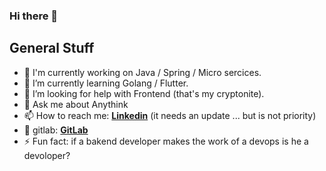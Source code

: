 ### Hi there 👋
## General Stuff
- 🔭 I'm currently working on Java / Spring / Micro sercices.
- 🌱 I’m currently learning Golang / Flutter.
- 🤔 I’m looking for help with Frontend (that's my cryptonite).
- 💬 Ask me about Anythink
- 📫 How to reach me: [**Linkedin**](https://www.linkedin.com/in/rom%C3%A1n-eg%C3%BC%C3%A9n-ruiz-a6576a183) (it needs an update ... but is not priority)
- 🦊 gitlab: [**GitLab**](https://gitlab.com/RomanEguenRuiz)
- ⚡ Fun fact: if a bakend developer makes the work of a devops is he a devoloper?

